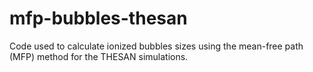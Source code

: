 # mfp-bubbles-thesan
Code used to calculate ionized bubbles sizes using the mean-free path (MFP) method for the THESAN simulations.
